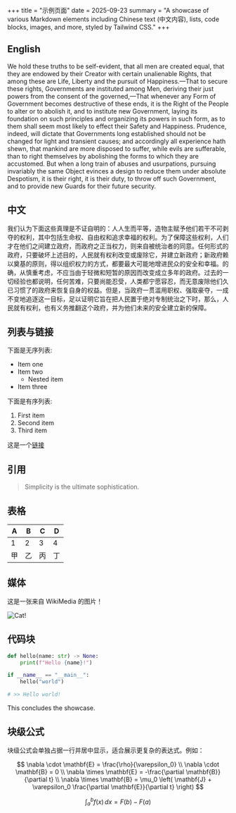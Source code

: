 +++
title = "示例页面"
date = 2025-09-23
summary = "A showcase of various Markdown elements including Chinese text (中文内容), lists, code blocks, images, and more, styled by Tailwind CSS."
+++

## English

We hold these truths to be self-evident, that all men are created equal, that they are endowed by their Creator with certain unalienable Rights, that among these are Life, Liberty and the pursuit of Happiness.—That to secure these rights, Governments are instituted among Men, deriving their just powers from the consent of the governed,—That whenever any Form of Government becomes destructive of these ends, it is the Right of the People to alter or to abolish it, and to institute new Government, laying its foundation on such principles and organizing its powers in such form, as to them shall seem most likely to effect their Safety and Happiness. Prudence, indeed, will dictate that Governments long established should not be changed for light and transient causes; and accordingly all experience hath shewn, that mankind are more disposed to suffer, while evils are sufferable, than to right themselves by abolishing the forms to which they are accustomed. But when a long train of abuses and usurpations, pursuing invariably the same Object evinces a design to reduce them under absolute Despotism, it is their right, it is their duty, to throw off such Government, and to provide new Guards for their future security.

## 中文

我们认为下面这些真理是不证自明的：人人生而平等，造物主赋予他们若干不可剥夺的权利，其中包括生命权、自由权和追求幸福的权利。为了保障这些权利，人们才在他们之间建立政府，而政府之正当权力，则来自被统治者的同意。任何形式的政府，只要破坏上述目的，人民就有权利改变或废除它，并建立新政府；新政府赖以奠基的原则，得以组织权力的方式，都要最大可能地增进民众的安全和幸福。的确，从慎重考虑，不应当由于轻微和短暂的原因而改变成立多年的政府。过去的一切经验也都说明，任何苦难，只要尚能忍受，人类都宁愿容忍，而无意废除他们久已习惯了的政府来恢复自身的权益。但是，当政府一贯滥用职权、强取豪夺，一成不变地追逐这一目标，足以证明它旨在把人民置于绝对专制统治之下时，那么，人民就有权利，也有义务推翻这个政府，并为他们未来的安全建立新的保障。

## 列表与链接

下面是无序列表:

- Item one
- Item two
  - Nested item
- Item three

下面是有序列表:

1.  First item
2.  Second item
3.  Third item

这是一个[链接](https://www.example.com)

## 引用

> Simplicity is the ultimate sophistication.

## 表格

| A   | B   | C   | D   |
| --- | --- | --- | --- |
| 1   | 2   | 3   | 4   |
| 甲  | 乙  | 丙  | 丁  |

## 媒体

这是一张来自 WikiMedia 的图片！

![Cat!](https://upload.wikimedia.org/wikipedia/commons/thumb/c/c7/Tabby_cat_with_blue_eyes-3336579.jpg/250px-Tabby_cat_with_blue_eyes-3336579.jpg)

## 代码块

```python
def hello(name: str) -> None:
    print(f"Hello {name}!")

if __name__ == "__main__":
    hello("world")

# >> Hello world!
```

This concludes the showcase.

## 块级公式

块级公式会单独占据一行并居中显示，适合展示更复杂的表达式。例如：

$$
\nabla \cdot \mathbf{E} = \frac{\rho}{\varepsilon_0} \\
\nabla \cdot \mathbf{B} = 0 \\
\nabla \times \mathbf{E} = -\frac{\partial \mathbf{B}}{\partial t} \\
\nabla \times \mathbf{B} = \mu_0 \left( \mathbf{J} + \varepsilon_0 \frac{\partial \mathbf{E}}{\partial t} \right)
$$

$$
\int_a^b f(x) \, dx = F(b) - F(a)
$$
